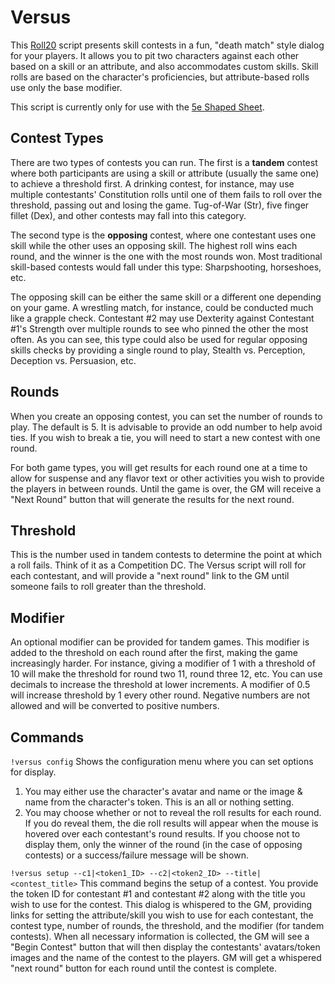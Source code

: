 # Versus
This [Roll20](http://roll20.net/) script presents skill contests in a fun, "death match" style dialog for your players. It allows you to pit two characters against each other based on a skill or an attribute, and also accommodates custom skills. Skill rolls are based on the character's proficiencies, but attribute-based rolls use only the base modifier.

This script is currently only for use with the [5e Shaped Sheet](http://github.com/mlenser/roll20-character-sheets/tree/master/5eShaped).

## Contest Types
There are two types of contests you can run. The first is a **tandem** contest where both participants are using a skill or attribute (usually the same one) to achieve a threshold first. A drinking contest, for instance, may use multiple contestants' Constitution rolls until one of them fails to roll over the threshold, passing out and losing the game. Tug-of-War (Str), five finger fillet (Dex), and other contests may fall into this category.

The second type is the **opposing** contest, where one contestant uses one skill while the other uses an opposing skill. The highest roll wins each round, and the winner is the one with the most rounds won. Most traditional skill-based contests would fall under this type: Sharpshooting, horseshoes, etc.

The opposing skill can be either the same skill or a different one depending on your game. A wrestling match, for instance, could be conducted much like a grapple check. Contestant #2 may use Dexterity against Contestant #1's Strength over multiple rounds to see who pinned the other the most often. As you can see, this type could also be used for regular opposing skills checks by providing a single round to play, Stealth vs. Perception, Deception vs. Persuasion, etc.

## Rounds
When you create an opposing contest, you can set the number of rounds to play. The default is 5. It is advisable to provide an odd number to help avoid ties. If you wish to break a tie, you will need to start a new contest with one round.

For both game types, you will get results for each round one at a time to allow for suspense and any flavor text or other activities you wish to provide the players in between rounds. Until the game is over, the GM will receive a "Next Round" button that will generate the results for the next round.

## Threshold
This is the number used in tandem contests to determine the point at which a roll fails. Think of it as a Competition DC. The Versus script will roll for each contestant, and will provide a "next round" link to the GM until someone fails to roll greater than the threshold.

## Modifier
An optional modifier can be provided for tandem games. This modifier is added to the threshold on each round after the first, making the game increasingly harder. For instance, giving a modifier of 1 with a threshold of 10 will make the threshold for round two 11, round three 12, etc. You can use decimals to increase the threshold at lower increments. A modifier of 0.5 will increase threshold by 1 every other round. Negative numbers are not allowed and will be converted to positive numbers.

## Commands
`!versus config`
Shows the configuration menu where you can set options for display.
1. You may either use the character's avatar and name or the image & name from the character's token. This is an all or nothing setting.
2. You may choose whether or not to reveal the roll results for each round. If you do reveal them, the die roll results will appear when the mouse is hovered over each contestant's round results. If you choose not to display them, only the winner of the round (in the case of opposing contests) or a success/failure message will be shown.

`!versus setup --c1|<token1_ID> --c2|<token2_ID> --title|<contest_title>`
This command begins the setup of a contest. You provide the token ID for contestant #1 and contestant #2 along with the title you wish to use for the contest. This dialog is whispered to the GM, providing links for setting the attribute/skill you wish to use for each contestant, the contest type, number of rounds, the threshold, and the modifier (for tandem contests). When all necessary information is collected, the GM will see a "Begin Contest" button that will then display the contestants' avatars/token images and the name of the contest to the players. GM will get a whispered "next round" button for each round until the contest is complete.
